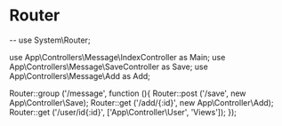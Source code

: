 # Router
--
use System\Router;

use App\Controllers\Message\IndexController as Main;
use App\Controllers\Message\SaveController as Save;
use App\Controllers\Message\Add as Add;


Router::group ('/message', function (){
    Router::post ('/save', new App\Controller\Save);
    Router::get ('/add/{:id}', new App\Controller\Add);
    Router::get ('/user/id{:id}', ['App\Controller\User', 'Views']);
});

